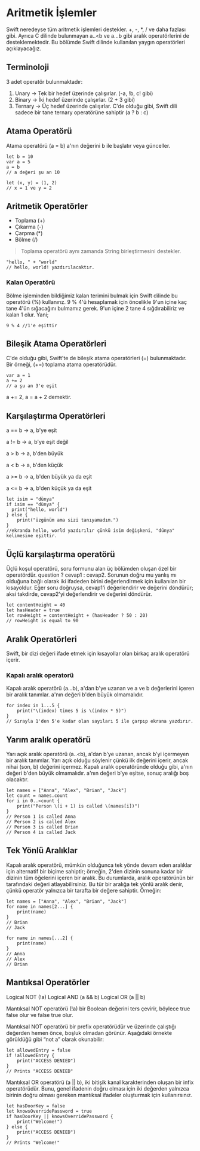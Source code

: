 # Aritmetik İşlemler

Swift neredeyse tüm aritmetik işlemleri destekler. +, -, *, / ve daha fazlası gibi.
Ayrıca C dilinde bulunmayan a..<b ve a...b gibi aralık operatörlerini de desteklemektedir. Bu bölümde Swift dilinde kullanılan yaygın operatörleri açıklayacağız.

## Terminoloji
3 adet operatör bulunmaktadır:

1. Unary -> Tek bir hedef üzerinde çalışırlar. (-a, !b, c! gibi)
2. Binary -> İki hedef üzerinde çalışırlar. (2 + 3 gibi)
3. Ternary -> Üç hedef üzerinde çalışırlar. C'de olduğu gibi, Swift dili sadece bir tane ternary operatörüne sahiptir (a ? b : c)

## Atama Operatörü
Atama operatörü (a = b) a'nın değerini b ile başlatır veya günceller.
```
let b = 10
var a = 5
a = b
// a değeri şu an 10
```
```
let (x, y) = (1, 2)
// x = 1 ve y = 2
```

## Aritmetik Operatörler
- Toplama (+)
- Çıkarma (-)
- Çarpma (*)
- Bölme (/)

> Toplama operatörü aynı zamanda String birleştirmesini destekler.
```
"hello, " + "world" 
// hello, world! yazdırılacaktır.
```

### Kalan Operatörü
Bölme işleminden bildiğimiz kalan terimini bulmak için Swift dilinde bu operatörü (%) kullanırız. 9 % 4'ü hesaplamak için öncelikle 9'un içine kaç tane 4'ün sığacağını bulmamız gerek. 9'un içine 2 tane 4 sığdırabiliriz ve kalan 1 olur. Yani;
```
9 % 4 //1'e eşittir
```

## Bileşik Atama Operatörleri

C'de olduğu gibi, Swift'te de bileşik atama operatörleri (=) bulunmaktadır. Bir örneği, (+=) toplama atama operatörüdür.
```
var a = 1
a += 2
// a şu an 3'e eşit
```
a += 2, a = a + 2 demektir.

## Karşılaştırma Operatörleri

a == b -> a, b'ye eşit

a != b -> a, b'ye eşit değil

a > b -> a, b'den büyük

a < b -> a, b'den küçük

a >= b -> a, b'den büyük ya da eşit

a <= b -> a, b'den küçük ya da eşit

```
let isim = "dünya"
if isim == "dünya" {
  print("hello, world")
} else {
    print("üzgünüm ama sizi tanıyamadım.")
}
//ekranda hello, world yazdırılır çünkü isim değişkeni, "dünya" kelimesine eşittir.
```

## Üçlü karşılaştırma operatörü
Üçlü koşul operatörü, soru formunu alan üç bölümden oluşan özel bir operatördür. question ? cevap1 : cevap2. Sorunun doğru mu yanlış mı olduğuna bağlı olarak iki ifadeden birini değerlendirmek için kullanılan bir kısayoldur. Eğer soru doğruysa, cevap1'i değerlendirir ve değerini döndürür; aksi takdirde, cevap2'yi değerlendirir ve değerini döndürür.

```
let contentHeight = 40
let hasHeader = true
let rowHeight = contentHeight + (hasHeader ? 50 : 20)
// rowHeight is equal to 90
```

## Aralık Operatörleri
Swift, bir dizi değeri ifade etmek için kısayollar olan birkaç aralık operatörü içerir.
### Kapalı aralık operatorü

Kapalı aralık operatörü (a...b), a'dan b'ye uzanan ve a ve b değerlerini içeren bir aralık tanımlar. a'nın değeri b'den büyük olmamalıdır.

```
for index in 1...5 {
    print("\(index) times 5 is \(index * 5)")
}
// Sırayla 1'den 5'e kadar olan sayıları 5 ile çarpıp ekrana yazdırır.
```
## Yarım aralık operatörü

Yarı açık aralık operatörü (a..<b), a'dan b'ye uzanan, ancak b'yi içermeyen bir aralık tanımlar. Yarı açık olduğu söylenir çünkü ilk değerini içerir, ancak nihai (son, b) değerini içermez. Kapalı aralık operatöründe olduğu gibi, a'nın değeri b'den büyük olmamalıdır. a'nın değeri b'ye eşitse, sonuç aralığı boş olacaktır.

```
let names = ["Anna", "Alex", "Brian", "Jack"]
let count = names.count
for i in 0..<count {
    print("Person \(i + 1) is called \(names[i])")
}
// Person 1 is called Anna
// Person 2 is called Alex
// Person 3 is called Brian
// Person 4 is called Jack
```

## Tek Yönlü Aralıklar

Kapalı aralık operatörü, mümkün olduğunca tek yönde devam eden aralıklar için alternatif bir biçime sahiptir; örneğin, 2'den dizinin sonuna kadar bir dizinin tüm öğelerini içeren bir aralık. Bu durumlarda, aralık operatörünün bir tarafındaki değeri atlayabilirsiniz. Bu tür bir aralığa tek yönlü aralık denir, çünkü operatör yalnızca bir tarafta bir değere sahiptir. Örneğin:

```
let names = ["Anna", "Alex", "Brian", "Jack"]
for name in names[2...] {
    print(name)
}
// Brian
// Jack

for name in names[...2] {
    print(name)
}
// Anna
// Alex
// Brian
```

## Mantıksal Operatörler

Logical NOT (!a)
Logical AND (a && b)
Logical OR (a || b)

Mantıksal NOT operatörü (!a) bir Boolean değerini ters çevirir, böylece true false olur ve false true olur.

Mantıksal NOT operatörü bir prefix operatörüdür ve üzerinde çalıştığı değerden hemen önce, boşluk olmadan görünür. Aşağıdaki örnekte görüldüğü gibi “not a” olarak okunabilir:
```
let allowedEntry = false
if !allowedEntry {
    print("ACCESS DENIED")
}
// Prints "ACCESS DENIED"
```

Mantıksal OR operatörü (a || b), iki bitişik kanal karakterinden oluşan bir infix operatörüdür. Bunu, genel ifadenin doğru olması için iki değerden yalnızca birinin doğru olması gereken mantıksal ifadeler oluşturmak için kullanırsınız.
```
let hasDoorKey = false
let knowsOverridePassword = true
if hasDoorKey || knowsOverridePassword {
    print("Welcome!")
} else {
    print("ACCESS DENIED")
}
// Prints "Welcome!"
```

